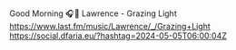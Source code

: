 Good Morning 🎧🎵 Lawrence - Grazing Light  https://www.last.fm/music/Lawrence/_/Grazing+Light https://social.dfaria.eu/?hashtag=2024-05-05T06:00:04Z
